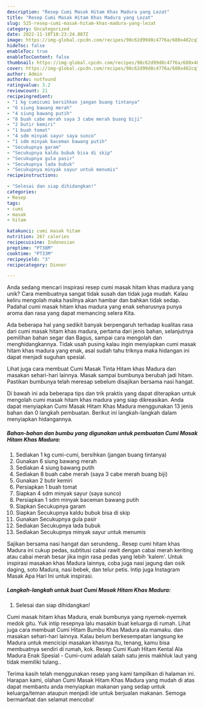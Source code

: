 ```yaml
---
description: "Resep Cumi Masak Hitam Khas Madura yang Lezat"
title: "Resep Cumi Masak Hitam Khas Madura yang Lezat"
slug: 525-resep-cumi-masak-hitam-khas-madura-yang-lezat
category: Uncategorized
date: 2022-11-18T18:23:24.887Z
image: https://img-global.cpcdn.com/recipes/98c62d99d8c4776a/680x482cq70/cumi-masak-hitam-khas-madura-foto-resep-utama.jpg
hideToc: false
enableToc: true
enableTocContent: false
thumbnail: https://img-global.cpcdn.com/recipes/98c62d99d8c4776a/680x482cq70/cumi-masak-hitam-khas-madura-foto-resep-utama.jpg
cover: https://img-global.cpcdn.com/recipes/98c62d99d8c4776a/680x482cq70/cumi-masak-hitam-khas-madura-foto-resep-utama.jpg
author: Admin
authorAv: notfound
ratingvalue: 3.2
reviewcount: 21
recipeingredient:
- "1 kg cumicumi bersihkan jangan buang tintanya"
- "6 siung bawang merah"
- "4 siung bawang putih"
- "8 buah cabe merah saya 3 cabe merah buang biji"
- "2 butir kemiri"
- "1 buah tomat"
- "4 sdm minyak sayur saya sunco"
- "1 sdm minyak baceman bawang putih"
- "Secukupnya garam"
- "Secukupnya kaldu bubuk bisa di skip"
- "Secukupnya gula pasir"
- "Secukupnya lada bubuk"
- "Secukupnya minyak sayur untuk menumis"
recipeinstructions:

- "Selesai dan siap dihidangkan!"
categories:
- Resep
tags:
- cumi
- masak
- hitam

katakunci: cumi masak hitam 
nutrition: 267 calories
recipecuisine: Indonesian
preptime: "PT38M"
cooktime: "PT33M"
recipeyield: "3"
recipecategory: Dinner

---
```





Anda sedang mencari inspirasi resep cumi masak hitam khas madura yang unik? Cara membuatnya sangat tidak susah dan tidak juga mudah. Kalau keliru mengolah maka hasilnya akan hambar dan bahkan tidak sedap. Padahal cumi masak hitam khas madura yang enak seharusnya punya aroma dan rasa yang dapat memancing selera Kita.





Ada beberapa hal yang sedikit banyak berpengaruh terhadap kualitas rasa dari cumi masak hitam khas madura, pertama dari jenis bahan, selanjutnya pemilihan bahan segar dan Bagus, sampai cara mengolah dan menghidangkannya. Tidak usah pusing kalau ingin menyiapkan cumi masak hitam khas madura yang enak,      asal sudah tahu triknya maka hidangan ini dapat menjadi suguhan spesial.














Lihat juga cara membuat Cumi Masak Tinta Hitam khas Madura dan masakan sehari-hari lainnya. Masak sampai bumbunya berubah jadi hitam. Pastikan bumbunya telah meresap sebelum disajikan bersama nasi hangat.






Di bawah ini ada beberapa tips dan trik praktis yang dapat diterapkan untuk mengolah cumi masak hitam khas madura yang siap dikreasikan. Anda dapat menyiapkan Cumi Masak Hitam Khas Madura menggunakan 13 jenis bahan dan 0 langkah pembuatan. Berikut ini langkah-langkah dalam menyiapkan hidangannya.

<!--inarticleads1-->

##### Bahan-bahan dan bumbu yang digunakan untuk pembuatan Cumi Masak Hitam Khas Madura:

1. Sediakan 1 kg cumi-cumi, bersihkan (jangan buang tintanya)
1. Gunakan 6 siung bawang merah
1. Sediakan 4 siung bawang putih
1. Sediakan 8 buah cabe merah (saya 3 cabe merah buang biji)
1. Gunakan 2 butir kemiri
1. Persiapkan 1 buah tomat
1. Siapkan 4 sdm minyak sayur (saya sunco)
1. Persiapkan 1 sdm minyak baceman bawang putih
1. Siapkan Secukupnya garam
1. Siapkan Secukupnya kaldu bubuk bisa di skip
1. Gunakan Secukupnya gula pasir
1. Sediakan Secukupnya lada bubuk
1. Sediakan Secukupnya minyak sayur untuk menumis


Sajikan bersama nasi hangat dan serundeng.. Resep cumi hitam khas Madura ini cukup pedas, subtitusi cabai rawit dengan cabai merah keriting atau cabai merah besar jika ingin rasa pedas yang lebih &#39;kalem&#39;. Untuk inspirasi masakan khas Madura lainnya, coba juga nasi jagung dan osik daging, soto Madura, nasi bebek, dan telur petis. Intip juga Instagram Masak Apa Hari Ini untuk inspirasi. 

<!--inarticleads2-->

##### Langkah-langkah untuk buat Cumi Masak Hitam Khas Madura:


1. Selesai dan siap dihidangkan!

Cumi masak hitam khas Madura, enak bumbunya yang nyemek-nyemek medok gitu. Yuk intip resepnya lalu masakin buat keluarga di rumah. Lihat juga cara membuat Cumi Hitam Bumbu Khas Madura ala mamaku. dan masakan sehari-hari lainnya. Kalau belum berkesempatan langsung ke Madura untuk mencicipi masakan khasnya itu, tenang, kamu bisa membuatnya sendiri di rumah, kok. Resep Cumi Kuah Hitam Kental Ala Madura Enak Spesial - Cumi-cumi adalah salah satu jenis makhluk laut yang tidak memiliki tulang.. 

Terima kasih telah menggunakan resep yang kami tampilkan di halaman ini. Harapan kami, olahan Cumi Masak Hitam Khas Madura yang mudah di atas dapat membantu anda menyiapkan makanan yang sedap untuk keluarga/teman ataupun menjadi ide untuk berjualan makanan. Semoga bermanfaat dan selamat mencoba!
